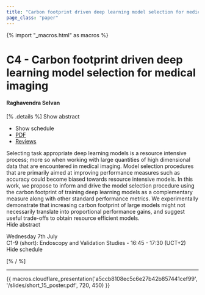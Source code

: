 ```yaml
---
title: "Carbon footprint driven deep learning model selection for medical imaging"
page_class: "paper"
---
```


{% import "_macros.html" as macros %}

# C4 - Carbon footprint driven deep learning model selection for medical imaging

#### Raghavendra Selvan

[% .details %]
<a class="toggle_visibility" data-selector=".abstract" data-level="3">Show abstract</a>
- <a class="toggle_visibility" data-selector=".schedule" data-level="3">Show schedule</a>
- <a href="https://openreview.net/pdf?id=1TPRpNyyj2L">PDF</a>
- <a href="https://openreview.net/forum?id=1TPRpNyyj2L">Reviews</a>

<p>
    <span class="abstract">
        Selecting task appropriate deep learning models is a resource intensive process; more so when working with large quantities of high dimensional data that are encountered in medical imaging. Model selection procedures that are primarily aimed at improving performance measures such as accuracy could become biased towards resource intensive models. In this work, we propose to inform and drive the model selection procedure using the carbon footprint of training deep learning models as a complementary measure along with other standard performance metrics. We experimentally demonstrate that increasing carbon footprint of large models might not necessarily translate into proportional performance gains, and suggest useful trade-offs to obtain resource efficient models.
        <br>
        <span class="actions"><a class="toggle_visibility" data-level="2">Hide abstract</a></span>
    </span>
</p>

<p>
    <span class="schedule">
         Wednesday 7th July<br>C1-9 (short): Endoscopy and Validation Studies - 16:45 - 17:30 (UCT+2)
        <br>
        <span class="actions"><a class="toggle_visibility" data-level="2">Hide schedule</a></span>
    </span>
</p>

[% / %]


---

{{ macros.cloudflare_presentation('a5ccb8108ec5c6e27b42b857441cef99', '/slides/short_15_poster.pdf', 720, 450) }}
